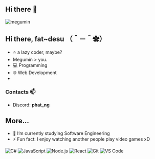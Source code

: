 ## Hi there 👋

![megumin](https://imgur.com/vEJpfff.gif)

## Hi there, fat~desu （＾－＾✿）
- ⭐️ a lazy coder, maybe?
- Megumin > you.
- 💻 Programming
- 🌐 Web Development
- 
### Contacts 📫
- Discord: **phat_ng**

## More...
- 🔭 I’m currently studying Software Engineering
- ⚡ Fun fact: I enjoy watching another people play video games xD

![C#](https://img.shields.io/badge/C%23-239120?style=flat&logo=c-sharp&logoColor=white) 
![JavaScript](https://img.shields.io/badge/JavaScript-F7DF1E?style=flat&logo=javascript&logoColor=black) 
![Node.js](https://img.shields.io/badge/Node.js-339933?style=flat&logo=node.js&logoColor=white) 
![React](https://img.shields.io/badge/React-20232A?style=flat&logo=react&logoColor=61DAFB) 
![Git](https://img.shields.io/badge/Git-F05032?style=flat&logo=git&logoColor=white)
![VS Code](https://img.shields.io/badge/VS%20Code-007ACC?style=flat&logo=visual-studio-code&logoColor=white)
